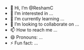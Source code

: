- 👋 Hi, I’m @ReshamC
- 👀 I’m interested in ...
- 🌱 I’m currently learning ...
- 💞️ I’m looking to collaborate on ...
- 📫 How to reach me ...
- 😄 Pronouns: ...
- ⚡ Fun fact: ...

<!---
ReshamC/ReshamC is a ✨ special ✨ repository because its `README.md` (this file) appears on your GitHub profile.
You can click the Preview link to take a look at your changes.
--->
